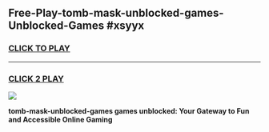 
## Free-Play-tomb-mask-unblocked-games-Unblocked-Games #xsyyx
<h3>
<a href="https://news.freeplayer.one?title=tomb-mask-unblocked-games&ref=8M">CLICK TO PLAY</a></h3>
<hr>

<h3>
<a href="https://news.freeplayer.one?title=tomb-mask-unblocked-games&ref=8M">CLICK 2 PLAY</a>
  
</h3>

<a href="https://news.freeplayer.one?title=tomb-mask-unblocked-games&ref=8M"><img src="https://clearcache.store/games.png"></a>


**tomb-mask-unblocked-games games unblocked: Your Gateway to Fun and Accessible Online Gaming**
